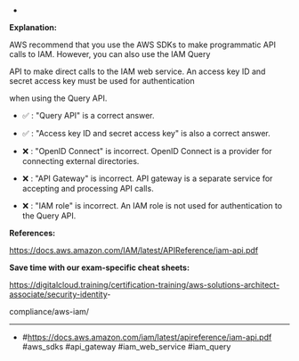 *

**Explanation:**

AWS recommend that you use the AWS SDKs to make programmatic API calls to IAM. However, you can also use the IAM Query

API to make direct calls to the IAM web service. An access key ID and secret access key must be used for authentication

when using the Query API.

* ✅ :  "Query API" is a correct answer.

* ✅ :  "Access key ID and secret access key" is also a correct answer.

* ❌ :  "OpenID Connect" is incorrect. OpenID Connect is a provider for connecting external directories.

* ❌ :  "API Gateway" is incorrect. API gateway is a separate service for accepting and processing API calls.

* ❌ :  "IAM role" is incorrect. An IAM role is not used for authentication to the Query API.

**References:**

<https://docs.aws.amazon.com/IAM/latest/APIReference/iam-api.pdf>

**Save time with our exam-specific cheat sheets:**

<https://digitalcloud.training/certification-training/aws-solutions-architect-associate/security-identity>-

compliance/aws-iam/

----
* #<https://docs.aws.amazon.com/iam/latest/apireference/iam-api.pdf> #aws_sdks #api_gateway #iam_web_service #iam_query
